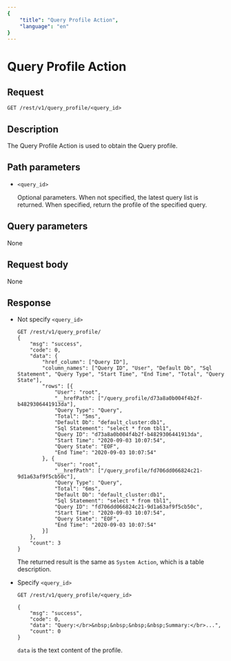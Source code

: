 ```yaml
---
{
    "title": "Query Profile Action",
    "language": "en"
}
---
```


<!-- 
Licensed to the Apache Software Foundation (ASF) under one
or more contributor license agreements.  See the NOTICE file
distributed with this work for additional information
regarding copyright ownership.  The ASF licenses this file
to you under the Apache License, Version 2.0 (the
"License"); you may not use this file except in compliance
with the License.  You may obtain a copy of the License at

  http://www.apache.org/licenses/LICENSE-2.0

Unless required by applicable law or agreed to in writing,
software distributed under the License is distributed on an
"AS IS" BASIS, WITHOUT WARRANTIES OR CONDITIONS OF ANY
KIND, either express or implied.  See the License for the
specific language governing permissions and limitations
under the License.
-->

# Query Profile Action

## Request

```
GET /rest/v1/query_profile/<query_id>
```

## Description

The Query Profile Action is used to obtain the Query profile.
    
## Path parameters

* `<query_id>`

    Optional parameters. When not specified, the latest query list is returned. When specified, return the profile of the specified query.

## Query parameters

None

## Request body

None

## Response

* Not specify `<query_id>`

    ```
    GET /rest/v1/query_profile/
    {
    	"msg": "success",
    	"code": 0,
    	"data": {
    		"href_column": ["Query ID"],
    		"column_names": ["Query ID", "User", "Default Db", "Sql Statement", "Query Type", "Start Time", "End Time", "Total", "Query State"],
    		"rows": [{
    			"User": "root",
    			"__hrefPath": ["/query_profile/d73a8a0b004f4b2f-b4829306441913da"],
    			"Query Type": "Query",
    			"Total": "5ms",
    			"Default Db": "default_cluster:db1",
    			"Sql Statement": "select * from tbl1",
    			"Query ID": "d73a8a0b004f4b2f-b4829306441913da",
    			"Start Time": "2020-09-03 10:07:54",
    			"Query State": "EOF",
    			"End Time": "2020-09-03 10:07:54"
    		}, {
    			"User": "root",
    			"__hrefPath": ["/query_profile/fd706dd066824c21-9d1a63af9f5cb50c"],
    			"Query Type": "Query",
    			"Total": "6ms",
    			"Default Db": "default_cluster:db1",
    			"Sql Statement": "select * from tbl1",
    			"Query ID": "fd706dd066824c21-9d1a63af9f5cb50c",
    			"Start Time": "2020-09-03 10:07:54",
    			"Query State": "EOF",
    			"End Time": "2020-09-03 10:07:54"
    		}]
    	},
    	"count": 3
    }
    ```
    
    The returned result is the same as `System Action`, which is a table description.
    
* Specify `<query_id>`

    ```
    GET /rest/v1/query_profile/<query_id>

    {
    	"msg": "success",
    	"code": 0,
    	"data": "Query:</br>&nbsp;&nbsp;&nbsp;&nbsp;Summary:</br>...",
    	"count": 0
    }
    ```
    
    `data` is the text content of the profile.
